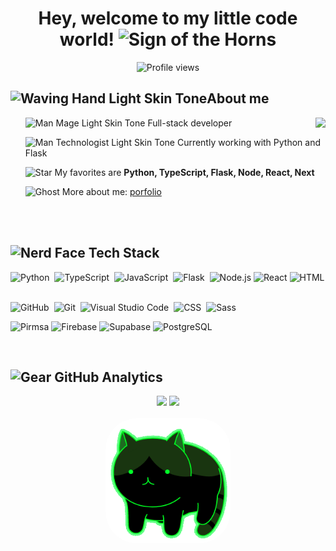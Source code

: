 <h1 align='center'>Hey, welcome to my little code world! <img src="https://raw.githubusercontent.com/Tarikul-Islam-Anik/Animated-Fluent-Emojis/master/Emojis/Hand%20gestures/Sign%20of%20the%20Horns.png" alt="Sign of the Horns" width="25" height="25" /> </h1> 

<p align="center"> <img src="https://komarev.com/ghpvc/?username=Mognatti&color=blueviolet&style=for-the-badge" alt="Profile views" /> </p>

<h2><img src="https://raw.githubusercontent.com/Tarikul-Islam-Anik/Animated-Fluent-Emojis/master/Emojis/Hand%20gestures/Waving%20Hand%20Light%20Skin%20Tone.png" alt="Waving Hand Light Skin Tone" width="25" height="25" />About me</h2>

<img align='right' src='https://raw.githubusercontent.com/gist/Mognatti/ffb3c8ccd91c3ad5e83497d230634c9f/raw/5de9b02d0e87b3b5f6fe0c43fead9fee13e65ad5/profile-img.svg'/>

<ul >
  
<img src="https://raw.githubusercontent.com/Tarikul-Islam-Anik/Animated-Fluent-Emojis/master/Emojis/People%20with%20professions/Man%20Mage%20Light%20Skin%20Tone.png" alt="Man Mage Light Skin Tone" width="25" height="25" /> Full-stack developer

<img src="https://raw.githubusercontent.com/Tarikul-Islam-Anik/Animated-Fluent-Emojis/master/Emojis/People%20with%20professions/Man%20Technologist%20Light%20Skin%20Tone.png" alt="Man Technologist Light Skin Tone" width="25" height="25" /> Currently working with Python and Flask

<img src="https://raw.githubusercontent.com/Tarikul-Islam-Anik/Animated-Fluent-Emojis/master/Emojis/Travel%20and%20places/Star.png" alt="Star" width="25" height="25" /> My favorites are **Python, TypeScript, Flask, Node, React, Next**

<img src="https://raw.githubusercontent.com/Tarikul-Islam-Anik/Animated-Fluent-Emojis/master/Emojis/Smilies/Ghost.png" alt="Ghost" width="25" height="25" /> More about me: [porfolio](https://portfolio-mognatti.vercel.app/)

</ul>
<br/>
<br/>
<h2 align='left'> <img src="https://raw.githubusercontent.com/Tarikul-Islam-Anik/Animated-Fluent-Emojis/master/Emojis/Smilies/Nerd%20Face.png" alt="Nerd Face" width="25" height="25" /> Tech Stack </h2>

![Python](https://img.shields.io/badge/-python-05122A?style=flat&logo=python)&nbsp;
![TypeScript](https://img.shields.io/badge/-TypeScript-05122A?style=flat&logo=typescript)&nbsp;
![JavaScript](https://img.shields.io/badge/-JavaScript-05122A?style=flat&logo=javascript)&nbsp;
![Flask](https://img.shields.io/badge/-React-05122A?style=flat&logo=react)&nbsp;
![Node.js](https://img.shields.io/badge/-Node.js-05122A?style=flat&logo=node.js)
![React](https://img.shields.io/badge/-React-05122A?style=flat&logo=react)
![HTML](https://img.shields.io/badge/-HTML-05122A?style=flat&logo=HTML5)&nbsp;

![GitHub](https://img.shields.io/badge/-GitHub-05122A?style=flat&logo=github)&nbsp;
![Git](https://img.shields.io/badge/-Git-05122A?style=flat&logo=git)&nbsp;
![Visual Studio Code](https://img.shields.io/badge/-Visual%20Studio%20Code-05122A?style=flat&logo=visual-studio-code&logoColor=007ACC)&nbsp;
![CSS](https://img.shields.io/badge/-CSS-05122A?style=flat&logo=CSS3&logoColor=1572B6)&nbsp;
![Sass](https://img.shields.io/badge/-Sass-05122A?style=flat&logo=sass)

![Pirmsa](https://img.shields.io/badge/-Prisma-05122A?style=flat&logo=prisma)
![Firebase](https://img.shields.io/badge/-Firebase-05122A?style=flat&logo=firebase)
![Supabase](https://img.shields.io/badge/-Supabase-05122A?style=flat&logo=supabase)
![PostgreSQL](https://img.shields.io/badge/-PostgreSQL-05122A?style=flat&logo=postgresql)


<br/>
<h2><img src="https://raw.githubusercontent.com/Tarikul-Islam-Anik/Animated-Fluent-Emojis/master/Emojis/Objects/Gear.png" alt="Gear" width="25" height="25" /> GitHub Analytics</h2>

<div align='center'>
<img height="170em" src="https://github-readme-stats.vercel.app/api?username=Mognatti&show_icons=true&theme=radical">
<img height="170em" src="https://github-readme-stats.vercel.app/api/top-langs/?username=Mognatti&layout=compact&theme=radical">
</div>

<br/>

<div align='center'>
<img  height="200" style="border-radius:50px" src="https://github.com/DyeghoCunha/Estudos/blob/main/PASTA%20DE%20TEMPLATES/87c7e838eac7a0a62e485ccbcb784c96.gif?raw=true" />
</div>
